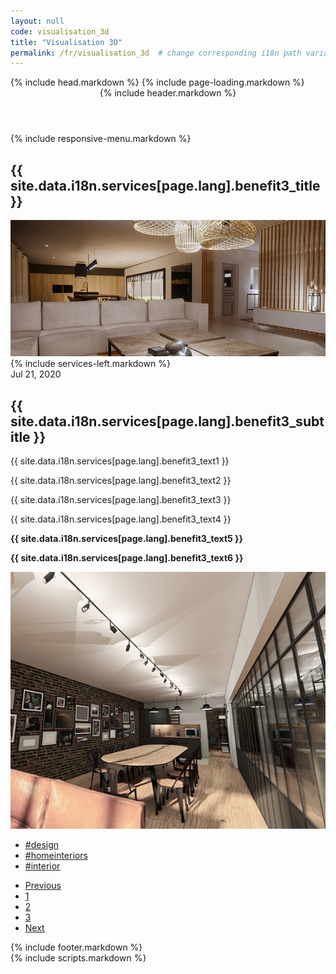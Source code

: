 ```yaml
--- 
layout: null 
code: visualisation_3d 
title: "Visualisation 3D" 
permalink: /fr/visualisation_3d  # change corresponding i18n path variable if permalink changed here! 
---
```

<html lang="en">
 {% include head.markdown %} 
 <body>
 {% include page-loading.markdown %}
<div class="wrapper">
  <header class="header-bg">
    {% include header.markdown %}
  </header><!--header end-->
  {% include responsive-menu.markdown %}
  <section class="pager-section no-bg style2">
    <div class="container">
      <div class="pager-info">
        <div class="pg-title-head">
          <h2 class="m-0">{{ site.data.i18n.services[page.lang].benefit3_title }}</h2>
        </div>
      </div>
      <div class="pger-imgs no-seduo w-auto">
        <div class="abt-imgz"><img src="/assets/images/images_prestations_570x465_3_entete.jpg" alt="pager3"></div>
      </div><!--pger-imgs end-->
      <div class="clearfix"></div>
    </div>
  </section><!--pager-section end-->
  <section class="page-content pt-0">
    <div class="container">
      <div class="blog-single">
        <div class="row">
          {% include services-left.markdown %}
          <div class="col-lg-8">
            <div class="blog-post single">
              <div class="blog-info">
                <span id="current-date">Jul 21, 2020</span>
                <h2 class="blog-title">{{ site.data.i18n.services[page.lang].benefit3_subtitle }}</h2>
                <p>{{ site.data.i18n.services[page.lang].benefit3_text1 }}</p>
                <p>{{ site.data.i18n.services[page.lang].benefit3_text2 }}</p>
                <p>{{ site.data.i18n.services[page.lang].benefit3_text3 }}</p>
                <p>{{ site.data.i18n.services[page.lang].benefit3_text4 }}</p>
                <p><b>{{ site.data.i18n.services[page.lang].benefit3_text5 }}</b></p>
                <p><b>{{ site.data.i18n.services[page.lang].benefit3_text6 }}</b></p>
                <img src="/assets/images/images_prestations_570x465_3_details.jpg" alt="871x376" class="w-100">
              </div>
              <ul class="tags_list">
                <li>
                  <a href="#" title="">#design</a>
                </li>
                <li>
                  <a href="#" title="">#homeinteriors</a>
                </li>
                <li>
                  <a href="#" title="">#interior</a>
                </li>
              </ul><!--tags_liste end-->
              <div class="pagination-mint">
                <nav aria-label="Page navigation example">
                  <ul class="pagination">
                    <li class="page-item">
                      <a class="page-link prev" href="#">Previous</a>
                    </li>
                    <li class="page-item">
                      <a class="page-link active" href="#">1</a>
                    </li>
                    <li class="page-item">
                      <a class="page-link" href="#">2</a>
                    </li>
                    <li class="page-item">
                      <a class="page-link" href="#">3</a>
                    </li>
                    <li class="page-item">
                      <a class="page-link next" href="#">Next</a>
                    </li>
                  </ul>
                </nav>
              </div><!--pagination-mint end-->
            </div><!--blog-post single end-->
          </div>
        </div>
      </div><!--blog-single end-->
    </div>
  </section><!--page-content end-->
  <footer>
    {% include footer.markdown %}
  </footer><!--footer end-->
</div><!--wrapper end-->
{% include scripts.markdown %}

</body>

</html>